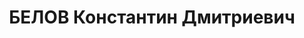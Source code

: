 ---
title: БЕЛОВ Константин Дмитриевич
description: "Род. в 1887, г. Горький, русский. Проживал: Свердловская обл., Кабаковский\
  \ р-н, п. Богословск. Богословский ЛПХ \"Ураллестяжа\", управделами \n  Арестован\
  \ 24.10.1936. Приговор: 04.05.1937 – 10 лет ИТЛ"
---